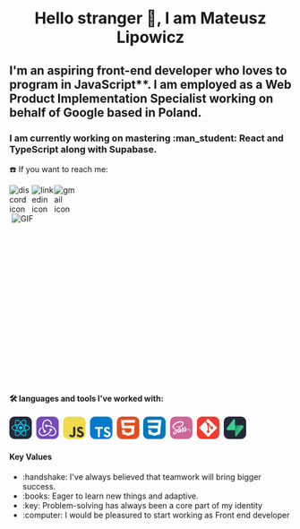 <h1 align="center">Hello stranger 👀, I am Mateusz Lipowicz</h1> 

<h2>I'm an aspiring front-end developer who loves to program in JavaScript**. I am employed as a Web Product Implementation Specialist working on behalf of Google based in Poland.</h2>

<h3>I am currently working on mastering :man_student: React and TypeScript along with Supabase.</h3>

:telephone: If you want to reach me:

<div>

<a href="https://discord.com/users/542077287449886724">
  <img align="left" alt="discord icon" width="40px" src="https://raw.githubusercontent.com/peterthehan/peterthehan/master/assets/discord.svg" />
</a>

<a href="https://www.linkedin.com/in/mateusz-lipowicz/">
  <img align="left" alt="linkedin icon" width="40px" src="https://raw.githubusercontent.com/peterthehan/peterthehan/master/assets/linkedin.svg" />
</a>
<a href="mailto:matlipowicz@gmail.com">
  <img align="left" alt="gmail icon" width="40px" src="https://github.com/gilbarbara/logos/blob/main/logos/google-gmail.svg" />
</a>

</div>

<br />
  <img align="right" alt="GIF" src="https://media.giphy.com/media/CuuSHzuc0O166MRfjt/giphy.gif" width="500" height="320" />

<br/>

<h4>🛠️ languages and tools I've worked with:</h4>
<div>
  <img src="https://github.com/tandpfun/skill-icons/blob/main/icons/React-Dark.svg" title="React" alt="React" width="40" height="40"/>&nbsp;
  <img src="https://github.com/tandpfun/skill-icons/blob/main/icons/Redux.svg" title="Redux" alt="Redux" width="40" height="40"/>&nbsp;
  <img src="https://github.com/tandpfun/skill-icons/blob/main/icons/JavaScript.svg" title="JavaScript" alt="JavaScript" width="40" height="40"/>&nbsp;
  <img src="https://github.com/tandpfun/skill-icons/blob/main/icons/TypeScript.svg" title="TypeScript" alt="TypeScript" width="40" height="40"/>&nbsp;
  <img src="https://github.com/tandpfun/skill-icons/blob/main/icons/HTML.svg" title="HTML" alt="html" width="40" height="40"/>&nbsp;
  <img src="https://github.com/tandpfun/skill-icons/blob/main/icons/CSS.svg" title="CSS" alt="CSS" width="40" height="40"/>&nbsp;
  <img src="https://github.com/tandpfun/skill-icons/blob/main/icons/Sass.svg" title="SCSS" alt="SCSS" width="40" height="40"/>&nbsp;
  <img src="https://github.com/tandpfun/skill-icons/blob/main/icons/Git.svg" title="GIT" alt="GIT" width="40" height="40"/>&nbsp;
  <img src="https://github.com/tandpfun/skill-icons/blob/main/icons/Supabase-Dark.svg" title="Supabase" alt="Supabase" width="40" height="40"/>&nbsp;
</div>

<div>
  <h4>Key Values</h4>
  <ul>
    <li>:handshake: I've always believed that teamwork will bring bigger success.</li>  
    <li>:books: Eager to learn new things and adaptive.</li>  
    <li>:key: Problem-solving has always been a core part of my identity</li>  
    <li>:computer: I would be pleasured to start working as Front end developer</li>  
  </ul>
</div>












